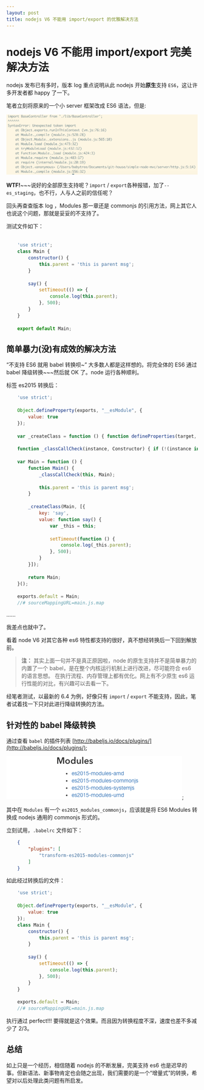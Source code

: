 ```yaml
---
layout: post
title: nodejs V6 不能用 import/export 的优雅解决方法
---
```


# nodejs V6 不能用 import/export 完美解决方法

nodejs 发布已有多时，版本 log 重点说明从此 nodejs 开始**原生**支持 `ES6`，这让许多开发者都 happy 了一下。

笔者立刻将原来的一个小 server 框架改成 ES6 语法，但是: 

![不支持 import](/img/node_module/1.png)

**WTF!**~~~说好的全部原生支持呢？`import` / `export`各种报错，加了`--es_staging`，也不行，人与人之前的信任呢？

回头再查查版本 log ，Modules 那一章还是 commonjs 的引用方法，网上其它人也说这个问题，那就是妥妥的不支持了。

测试文件如下：

~~~javascript

    'use strict';
    class Main {
        constructor() {
            this.parent = 'this is parent msg';
        }

        say() {
            setTimeout(() => {
                console.log(this.parent);
            }, 500);
        }
    }

    export default Main;
~~~

## 简单暴力(没)有成效的解决方法

“不支持 ES6 就用 babel 转换呗~” 大多数人都是这样想的。将完全体的 ES6 通过 babel 降级转换~~~然后就 OK 了。node 运行各种顺利。

标签 es2015 转换后：

~~~javascript
    'use strict';

    Object.defineProperty(exports, "__esModule", {
        value: true
    });

    var _createClass = function () { function defineProperties(target, props) { for (var i = 0; i < props.length; i++) { var descriptor = props[i]; descriptor.enumerable = descriptor.enumerable || false; descriptor.configurable = true; if ("value" in descriptor) descriptor.writable = true; Object.defineProperty(target, descriptor.key, descriptor); } } return function (Constructor, protoProps, staticProps) { if (protoProps) defineProperties(Constructor.prototype, protoProps); if (staticProps) defineProperties(Constructor, staticProps); return Constructor; }; }();

    function _classCallCheck(instance, Constructor) { if (!(instance instanceof Constructor)) { throw new TypeError("Cannot call a class as a function"); } }

    var Main = function () {
        function Main() {
            _classCallCheck(this, Main);

            this.parent = 'this is parent msg';
        }

        _createClass(Main, [{
            key: 'say',
            value: function say() {
                var _this = this;

                setTimeout(function () {
                    console.log(_this.parent);
                }, 500);
            }
        }]);

        return Main;
    }();

    exports.default = Main;
    //# sourceMappingURL=main.js.map
~~~

......

我差点也就中了。

看着 node V6 对其它各种 es6 特性都支持的很好，真不想经转换后一下回到解放前。

> **注：**
其实上面一句并不是真正原因啦，node 的原生支持并不是简单暴力的内置了一个 babel，是在整个内核运行机制上进行改进，尽可能符合 es6 的语言思想。
在执行流程、内存管理上都有优化。网上有不少原生 es6 运行性能的对比，有兴趣可以去看一下。

经笔者测试，以最新的 6.4 为例，好像只有 `import` / `export` 不能支持，因此，笔者试着找一下只对此进行降级转换的方法。

## 针对性的 babel 降级转换

通过查看 `babel` 的插件列表 [http://babeljs.io/docs/plugins/](http://babeljs.io/docs/plugins/);

![babel 插件](/img/node_module/2.png);

其中在 `Modules` 有一个 `es2015_modules_commonjs`，应该就是将 ES6 Modules 转换成 nodejs 通用的 commonjs 形式的。


立刻试用，`.babelrc` 文件如下：

~~~json
    {
        "plugins": [
            "transform-es2015-modules-commonjs"
        ]
    }
~~~

如此经过转换后的文件：

~~~javascript
    'use strict';

    Object.defineProperty(exports, "__esModule", {
        value: true
    });
    class Main {
        constructor() {
            this.parent = 'this is parent msg';
        }

        say() {
            setTimeout(() => {
                console.log(this.parent);
            }, 500);
        }
    }

    exports.default = Main;
    //# sourceMappingURL=main.js.map

~~~

执行通过 perfect!!! 要得就是这个效果。而且因为转换程度不深，速度也差不多减少了 2/3。

## 总结

如上只是一个经历，相信随着 nodejs 的不断发展，完美支持 es6 也是迟早的事。但新语法、新事物肯定也会随之出现，我们需要的是一个“增量式”的转换，希望对以后处理此类问题有所启发。